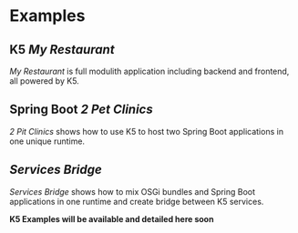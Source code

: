 # Examples

## K5 _My Restaurant_

_My Restaurant_ is full modulith application including backend and frontend, all powered by K5.

## Spring Boot _2 Pet Clinics_

_2 Pit Clinics_ shows how to use K5 to host two Spring Boot applications in one unique runtime.

## _Services Bridge_

_Services Bridge_ shows how to mix OSGi bundles and Spring Boot applications in one runtime and create bridge between K5 services.

**K5 Examples will be available and detailed here soon**
